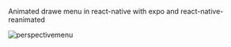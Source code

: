Animated drawe menu in react-native with expo and react-native-reanimated

![perspectivemenu](https://github.com/hkancm/animatedDrawerMenu/assets/61470631/8c0b3d46-1120-4ade-9f5e-ade7fb94d7e9)
